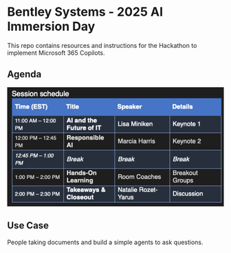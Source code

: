# Bentley Systems - 2025 AI Immersion Day
This repo contains resources and instructions for the Hackathon to implement Microsoft 365 Copilots.

## Agenda
![schedule](images/schedule.png)

## Use Case
People taking documents and build a simple agents to ask questions.
